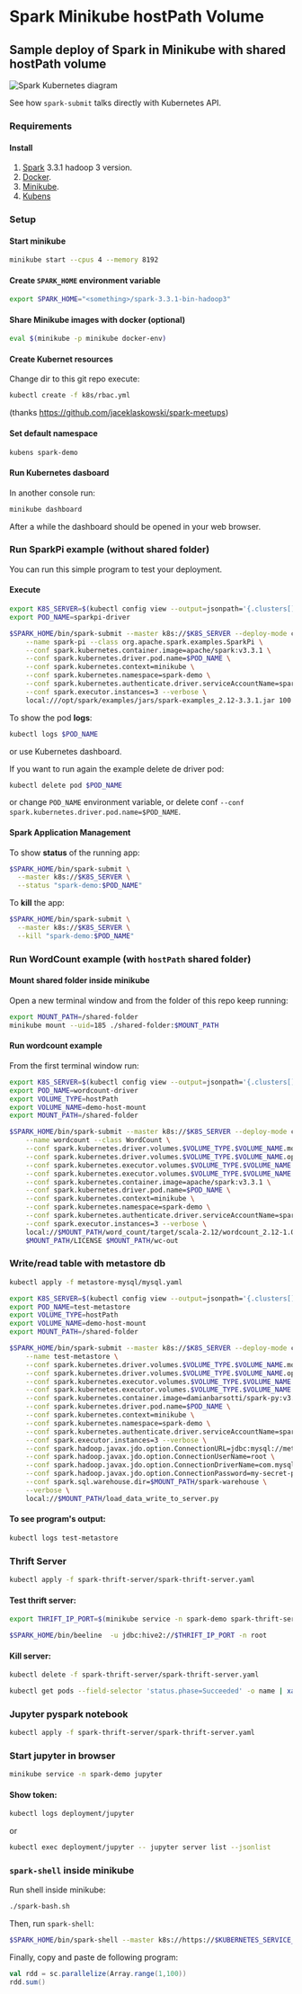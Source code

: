 # Spark Minikube hostPath Volume

## Sample deploy of Spark in Minikube with shared hostPath volume

![Spark Kubernetes diagram](https://spark.apache.org/docs/3.3.1/img/k8s-cluster-mode.png)

See how `spark-submit` talks directly with Kubernetes API.

### Requirements

#### Install

1. [Spark](https://spark.apache.org/docs/3.3.1/#downloading) 3.3.1 hadoop 3 version.
1. [Docker](https://docs.docker.com/get-docker/).
1. [Minikube](https://minikube.sigs.k8s.io/docs/start/).
1. [Kubens](https://github.com/ahmetb/kubectx#installation)

### Setup

#### Start minikube

```sh
minikube start --cpus 4 --memory 8192
```

#### Create `SPARK_HOME` environment variable

```sh
export SPARK_HOME="<something>/spark-3.3.1-bin-hadoop3"
```

#### Share Minikube images with docker (optional)

```sh
eval $(minikube -p minikube docker-env)
```

#### Create Kubernet resources

Change dir to this git repo execute:

```sh
kubectl create -f k8s/rbac.yml
```
(thanks https://github.com/jaceklaskowski/spark-meetups)

#### Set default namespace

```sh
kubens spark-demo
```

#### Run Kubernetes dasboard

In another console run:
```sh
minikube dashboard
```
After a while the dashboard should be opened in your web browser.

### Run SparkPi example (without shared folder)

You can run this simple program to test your deployment.

#### Execute

```sh
export K8S_SERVER=$(kubectl config view --output=jsonpath='{.clusters[].cluster.server}')
export POD_NAME=sparkpi-driver
```
```sh
$SPARK_HOME/bin/spark-submit --master k8s://$K8S_SERVER --deploy-mode cluster \
    --name spark-pi --class org.apache.spark.examples.SparkPi \
    --conf spark.kubernetes.container.image=apache/spark:v3.3.1 \
    --conf spark.kubernetes.driver.pod.name=$POD_NAME \
    --conf spark.kubernetes.context=minikube \
    --conf spark.kubernetes.namespace=spark-demo \
    --conf spark.kubernetes.authenticate.driver.serviceAccountName=spark \
    --conf spark.executor.instances=3 --verbose \
    local:///opt/spark/examples/jars/spark-examples_2.12-3.3.1.jar 100
```

To show the pod **logs**:
```sh
kubectl logs $POD_NAME
```
or use Kubernetes dashboard.

If you want to run again the example delete de driver pod:
```sh
kubectl delete pod $POD_NAME
```
or change `POD_NAME` environment variable, or delete conf `--conf spark.kubernetes.driver.pod.name=$POD_NAME`.

#### Spark Application Management

To show **status** of the running app:
```sh
$SPARK_HOME/bin/spark-submit \
  --master k8s://$K8S_SERVER \
  --status "spark-demo:$POD_NAME"
```

To **kill** the app:
```sh
$SPARK_HOME/bin/spark-submit \
  --master k8s://$K8S_SERVER \
  --kill "spark-demo:$POD_NAME"
```

### Run WordCount example (with `hostPath` shared folder)

#### Mount shared folder inside minikube

Open a new terminal window and from the folder of this repo keep running:
```sh
export MOUNT_PATH=/shared-folder
minikube mount --uid=185 ./shared-folder:$MOUNT_PATH
```

#### Run wordcount example

From the first terminal window run:

```sh
export K8S_SERVER=$(kubectl config view --output=jsonpath='{.clusters[].cluster.server}')
export POD_NAME=wordcount-driver
export VOLUME_TYPE=hostPath
export VOLUME_NAME=demo-host-mount
export MOUNT_PATH=/shared-folder
```

```sh
$SPARK_HOME/bin/spark-submit --master k8s://$K8S_SERVER --deploy-mode cluster \
    --name wordcount --class WordCount \
    --conf spark.kubernetes.driver.volumes.$VOLUME_TYPE.$VOLUME_NAME.mount.path=$MOUNT_PATH \
    --conf spark.kubernetes.driver.volumes.$VOLUME_TYPE.$VOLUME_NAME.options.path=$MOUNT_PATH \
    --conf spark.kubernetes.executor.volumes.$VOLUME_TYPE.$VOLUME_NAME.mount.path=$MOUNT_PATH \
    --conf spark.kubernetes.executor.volumes.$VOLUME_TYPE.$VOLUME_NAME.options.path=$MOUNT_PATH \
    --conf spark.kubernetes.container.image=apache/spark:v3.3.1 \
    --conf spark.kubernetes.driver.pod.name=$POD_NAME \
    --conf spark.kubernetes.context=minikube \
    --conf spark.kubernetes.namespace=spark-demo \
    --conf spark.kubernetes.authenticate.driver.serviceAccountName=spark \
    --conf spark.executor.instances=3 --verbose \
    local://$MOUNT_PATH/word_count/target/scala-2.12/wordcount_2.12-1.0.jar \
    $MOUNT_PATH/LICENSE $MOUNT_PATH/wc-out
```

### Write/read table with metastore db

```sh
kubectl apply -f metastore-mysql/mysql.yaml
```

```sh
export K8S_SERVER=$(kubectl config view --output=jsonpath='{.clusters[].cluster.server}')
export POD_NAME=test-metastore
export VOLUME_TYPE=hostPath
export VOLUME_NAME=demo-host-mount
export MOUNT_PATH=/shared-folder
```

```sh
$SPARK_HOME/bin/spark-submit --master k8s://$K8S_SERVER --deploy-mode cluster \
    --name test-metastore \
    --conf spark.kubernetes.driver.volumes.$VOLUME_TYPE.$VOLUME_NAME.mount.path=$MOUNT_PATH \
    --conf spark.kubernetes.driver.volumes.$VOLUME_TYPE.$VOLUME_NAME.options.path=$MOUNT_PATH \
    --conf spark.kubernetes.executor.volumes.$VOLUME_TYPE.$VOLUME_NAME.mount.path=$MOUNT_PATH \
    --conf spark.kubernetes.executor.volumes.$VOLUME_TYPE.$VOLUME_NAME.options.path=$MOUNT_PATH \
    --conf spark.kubernetes.container.image=damianbarsotti/spark-py:v3.3.1.0 \
    --conf spark.kubernetes.driver.pod.name=$POD_NAME \
    --conf spark.kubernetes.context=minikube \
    --conf spark.kubernetes.namespace=spark-demo \
    --conf spark.kubernetes.authenticate.driver.serviceAccountName=spark \
    --conf spark.executor.instances=3 --verbose \
    --conf spark.hadoop.javax.jdo.option.ConnectionURL=jdbc:mysql://metastore-db/metastore \
    --conf spark.hadoop.javax.jdo.option.ConnectionUserName=root \
    --conf spark.hadoop.javax.jdo.option.ConnectionDriverName=com.mysql.cj.jdbc.Driver \
    --conf spark.hadoop.javax.jdo.option.ConnectionPassword=my-secret-pw \
    --conf spark.sql.warehouse.dir=$MOUNT_PATH/spark-warehouse \
    --verbose \
    local://$MOUNT_PATH/load_data_write_to_server.py
```

#### To see program's output:
```sh
kubectl logs test-metastore
```

### Thrift Server

```sh
kubectl apply -f spark-thrift-server/spark-thrift-server.yaml
```

#### Test thrift server:

```sh
export THRIFT_IP_PORT=$(minikube service -n spark-demo spark-thrift-server --url | cut -d/ -f 3)
```

```sh
$SPARK_HOME/bin/beeline  -u jdbc:hive2://$THRIFT_IP_PORT -n root
```

#### Kill server:

```sh
kubectl delete -f spark-thrift-server/spark-thrift-server.yaml
```
```sh
kubectl get pods --field-selector 'status.phase=Succeeded' -o name | xargs minikube kubectl -- delete
```

### Jupyter pyspark notebook

```sh
kubectl apply -f spark-thrift-server/spark-thrift-server.yaml
```
### Start jupyter in browser

```sh
minikube service -n spark-demo jupyter
```

#### Show token:

```sh
kubectl logs deployment/jupyter
```
or

```sh
kubectl exec deployment/jupyter -- jupyter server list --jsonlist
```

### `spark-shell` inside minikube

Run shell inside minikube:
```sh
./spark-bash.sh
```

Then, run `spark-shell`:
```sh
$SPARK_HOME/bin/spark-shell --master k8s://https://$KUBERNETES_SERVICE_HOST:$KUBERNETES_SERVICE_PORT --conf spark.driver.host=$SPARK_DRIVER_BIND_ADDRESS --conf spark.kubernetes.container.image=apache/spark:v3.3.1 --conf spark.kubernetes.context=minikube --conf spark.kubernetes.namespace=spark-demo  --verbose
```

Finally, copy and paste de following program:
```scala
val rdd = sc.parallelize(Array.range(1,100))
rdd.sum()
```
